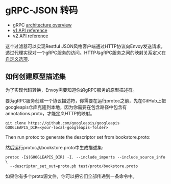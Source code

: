 # gRPC-JSON 转码

- gRPC [architecture overview](../../intro/arch_overview/grpc.md#arch-overview-grpc)
- [v1 API reference](../../api-v1/http_filters/grpc_json_transcoder_filter.md#config-http-filters-grpc-json-transcoder-v1)
- [v2 API reference](../../api-v2/config/filter/http/transcoder/v2/transcoder.proto.md#envoy-api-msg-config-filter-http-transcoder-v2-grpcjsontranscoder)

这个过滤器可以实现Restful JSON风格客户端通过HTTP协议向Envoy发送请求，透过代理实现对一个gRPC服务的访问。HTTP与gRPC服务之间的映射关系定义在 [自定义选项](https://cloud.google.com/service-management/reference/rpc/google.api#http).

## 如何创建原型描述集

为了实现代码转换，Envoy需要知道你的gRPC服务的原型描述符。

要为gRPC服务创建一个协议描述符，你需要在运行protoc之前，先在GitHub上把googleapis仓库克隆到本地，因为你需要在包含路径中包含有annotations.proto，才能定义HTTP的映射。


```
git clone https://github.com/googleapis/googleapis
GOOGLEAPIS_DIR=<your-local-googleapis-folder>
```

Then run protoc to generate the descriptor set from bookstore.proto:

然后运行protoc从bookstore.proto中生成描述集:

```
protoc -I$(GOOGLEAPIS_DIR) -I. --include_imports --include_source_info \
  --descriptor_set_out=proto.pb test/proto/bookstore.proto
```

如果你有多个proto源文件，你可以把它们全部传递到一条命令中。